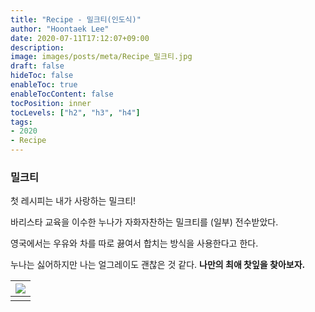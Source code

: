 ```yaml
---
title: "Recipe - 밀크티(인도식)"
author: "Hoontaek Lee"
date: 2020-07-11T17:12:07+09:00
description:
image: images/posts/meta/Recipe_밀크티.jpg
draft: false
hideToc: false
enableToc: true
enableTocContent: false
tocPosition: inner
tocLevels: ["h2", "h3", "h4"]
tags:
- 2020
- Recipe
---
```


### 밀크티

첫 레시피는 내가 사랑하는 밀크티!

바리스타 교육을 이수한 누나가 자화자찬하는 밀크티를 (일부) 전수받았다.

영국에서는 우유와 차를 따로 끓여서 합치는 방식을 사용한다고 한다.

누나는 싫어하지만 나는 얼그레이도 괜찮은 것 같다. **나만의 최애 찻잎을 찾아보자.**

| <img src="/en/posts/Recipe/Recipe_페이지_2.jpg" style="zoom:100%;" /> |
| :----------------------------------------------------------: |
|                                                              |

